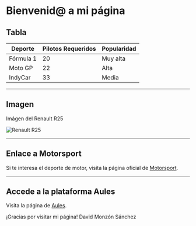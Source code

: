 # Bienvenid@ a mi página 


## Tabla

| Deporte       | Pilotos Requeridos   | Popularidad |
|---------------|----------------------|-------------|
| Fórmula 1     | 20                   | Muy alta    |
| Moto GP       | 22                   | Alta        |
| IndyCar       | 33                   | Media       |

---

## Imagen

Imágen del Renault R25

![Renault R25](https://upload.wikimedia.org/wikipedia/commons/b/be/Alonso_%28Renault%29_qualifying_at_USGP_2005.jpg "Imagen del Renault R25 de Fernando Alonso")

---

## Enlace a Motorsport

Si te interesa el deporte de motor, visita la página oficial de [Motorsport](https://es.motorsport.com/).

---

## Accede a la plataforma Aules

Visita la página de [Aules](https://portal.edu.gva.es/aules/).

¡Gracias por visitar mi página!
David Monzón Sánchez